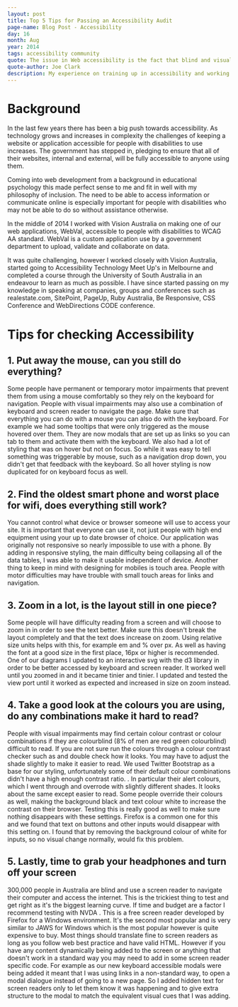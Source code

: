 ```yaml
---
layout: post
title: Top 5 Tips for Passing an Accessibility Audit
page-name: Blog Post - Accessibility
day: 16
month: Aug
year: 2014
tags: accessibility community
quote: The issue in Web accessibility is the fact that blind and visually-impaired people need the single biggest boost to achieve equivalence, since the real-world Web is a visual medium.
quote-author: Joe Clark
description: My experience on training up in accessibility and working with Vision Australia to pass an audit.
---
```


# Background

In the last few years there has been a big push towards accessibility. As technology grows and increases in complexity the challenges of keeping a website or application accessible for people with disabilities to use increases. The government has stepped in, pledging to ensure that all of their websites, internal and external, will be fully accessible to anyone using them.

Coming into web development from a background in educational psychology this made perfect sense to me and fit in well with my philosophy of inclusion. The need to be able to access information or communicate online is especially important for people with disabilities who may not be able to do so without assistance otherwise.

In the middle of 2014 I worked with Vision Australia on making one of our web applications, WebVal, accessible to people with disabilities to WCAG AA standard. WebVal is a custom application use by a government department to upload, validate and collaborate on data.

It was quite challenging, however I worked closely with Vision Australia, started going to Accessibility Technology Meet Up's in Melbourne and completed a course through the University of South Australia in an endeavour to learn as much as possible. I have since started passing on my knowledge in speaking at companies, groups and conferences such as realestate.com, SitePoint, PageUp, Ruby Australia, Be Responsive, CSS Conference and WebDirections CODE conference.

# Tips for checking Accessibility

## 1. Put away the mouse, can you still do everything?

Some people have permanent or temporary motor impairments that prevent them from using a mouse comfortably so they rely on the keyboard for navigation. People with visual impairments may also use a combination of keyboard and screen reader to navigate the page. Make sure that everything you can do with a mouse you can also do with the keyboard.
For example we had some tooltips that were only triggered as the mouse hovered over them. They are now modals that are set up as links so you can tab to them and activate them with the keyboard.
We also had a lot of styling that was on hover but not on focus. So while it was easy to tell something was triggerable by mouse, such as a navigation drop down, you didn't get that feedback with the keyboard. So all hover styling is now duplicated for on keyboard focus as well.

## 2. Find the oldest smart phone and worst place for wifi, does everything still work?

You cannot control what device or browser someone will use to access your site. It is important that everyone can use it, not just people with high end equipment using your up to date browser of choice.
Our application was originally not responsive so nearly impossible to use with a phone. By adding in responsive styling, the main difficulty being collapsing all of the data tables, I was able to make it usable independent of device.
Another thing to keep in mind with designing for mobiles is touch area. People with motor difficulties may have trouble with small touch areas for links and navigation.

## 3. Zoom in a lot, is the layout still in one piece?

Some people will have difficulty reading from a screen and will choose to zoom in in order to see the text better. Make sure this doesn't break the layout completely and that the text does increase on zoom. Using relative size units helps with this, for example em and % over px. As well as having the font at a good size in the first place, 16px or higher is recommended.
One of our diagrams I updated to an interactive svg with the d3 library in order to be better accessed by keyboard and screen reader. It worked well until you zoomed in and it became tinier and tinier. I updated and tested the view port until it worked as expected and increased in size on zoom instead.

## 4. Take a good look at the colours you are using, do any combinations make it hard to read?

People with visual impairments may find certain colour contrast or colour combinations if they are colourblind (8% of men are red green colourblind) difficult to read. If you are not sure run the colours through a colour contrast checker such as <link here> and double check how it looks. You may have to adjust the shade slightly to make it easier to read.
We used Twitter Bootstrap as a base for our styling, unfortunately some of their default colour combinations didn't have a high enough contrast ratio. <link to article>. In particular their alert colours, which I went through and overrode with slightly different shades. It looks about the same except easier to read.
Some people override their colours as well, making the background black and text colour white to increase the contrast on their browser. Testing this is really good as well to make sure nothing disappears with these settings. Firefox is a common one for this and we found that text on buttons and other inputs would disappear with this setting on. I found that by removing the background colour of white for inputs, so no visual change normally, would fix this problem.

## 5. Lastly, time to grab your headphones and turn off your screen

300,000 people in Australia are blind and use a screen reader to navigate their computer and access the internet. This is the trickiest thing to test and get right as it's the biggest learning curve.
If time and budget are a factor I recommend testing with NVDA <link>. This is a free screen reader developed by Firefox for a Windows environment. It's the second most popular and is very similar to JAWS for Windows which is the most popular however is quite expensive to buy.
Most things should translate fine to screen readers as long as you follow web best practice and have valid HTML. However if you have any content dynamically being added to the screen or anything that doesn't work in a standard way you may need to add in some screen reader specific code.
For example as our new keyboard accessible modals were being added it meant that I was using links in a non-standard way, to open a modal dialogue instead of going to a new page. So I added hidden text for screen readers only to let them know it was happening and to give extra structure to the modal to match the equivalent visual cues that I was adding.
